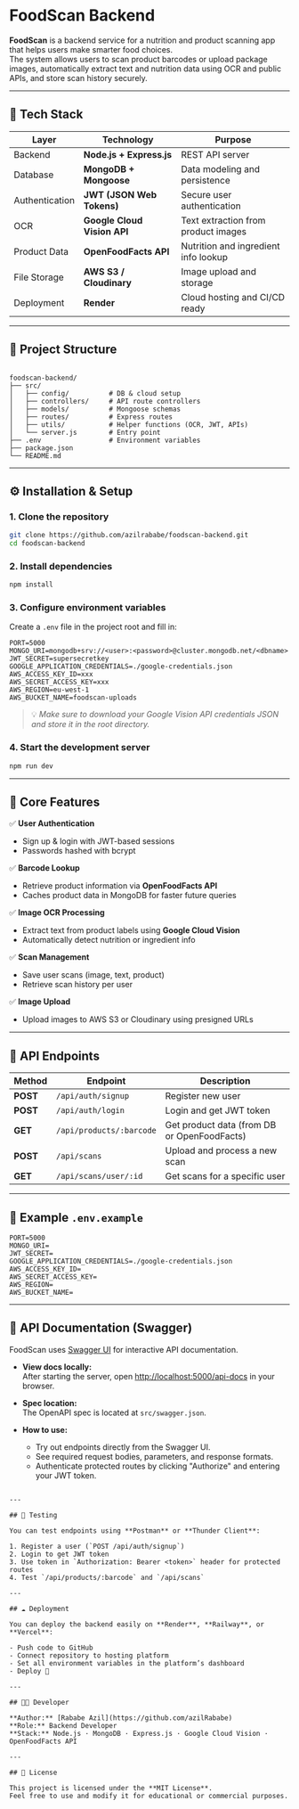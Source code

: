 # FoodScan Backend

**FoodScan** is a backend service for a nutrition and product scanning app that helps users make smarter food choices.  
The system allows users to scan product barcodes or upload package images, automatically extract text and nutrition data using OCR and public APIs, and store scan history securely.

---

## 🚀 Tech Stack

| Layer          | Technology                  | Purpose                              |
| -------------- | --------------------------- | ------------------------------------ |
| Backend        | **Node.js + Express.js**    | REST API server                      |
| Database       | **MongoDB + Mongoose**      | Data modeling and persistence        |
| Authentication | **JWT (JSON Web Tokens)**   | Secure user authentication           |
| OCR            | **Google Cloud Vision API** | Text extraction from product images  |
| Product Data   | **OpenFoodFacts API**       | Nutrition and ingredient info lookup |
| File Storage   | **AWS S3 / Cloudinary**     | Image upload and storage             |
| Deployment     | **Render**                  | Cloud hosting and CI/CD ready        |

---

## 🧱 Project Structure

```

foodscan-backend/
├── src/
│   ├── config/          # DB & cloud setup
│   ├── controllers/     # API route controllers
│   ├── models/          # Mongoose schemas
│   ├── routes/          # Express routes
│   ├── utils/           # Helper functions (OCR, JWT, APIs)
│   └── server.js        # Entry point
├── .env                 # Environment variables
├── package.json
└── README.md

```

---

## ⚙️ Installation & Setup

### 1. Clone the repository

```bash
git clone https://github.com/azilrababe/foodscan-backend.git
cd foodscan-backend
```

### 2. Install dependencies

```bash
npm install
```

### 3. Configure environment variables

Create a `.env` file in the project root and fill in:

```
PORT=5000
MONGO_URI=mongodb+srv://<user>:<password>@cluster.mongodb.net/<dbname>
JWT_SECRET=supersecretkey
GOOGLE_APPLICATION_CREDENTIALS=./google-credentials.json
AWS_ACCESS_KEY_ID=xxx
AWS_SECRET_ACCESS_KEY=xxx
AWS_REGION=eu-west-1
AWS_BUCKET_NAME=foodscan-uploads
```

> 💡 _Make sure to download your Google Vision API credentials JSON and store it in the root directory._

### 4. Start the development server

```bash
npm run dev
```

---

## 🧠 Core Features

✅ **User Authentication**

- Sign up & login with JWT-based sessions
- Passwords hashed with bcrypt

✅ **Barcode Lookup**

- Retrieve product information via **OpenFoodFacts API**
- Caches product data in MongoDB for faster future queries

✅ **Image OCR Processing**

- Extract text from product labels using **Google Cloud Vision**
- Automatically detect nutrition or ingredient info

✅ **Scan Management**

- Save user scans (image, text, product)
- Retrieve scan history per user

✅ **Image Upload**

- Upload images to AWS S3 or Cloudinary using presigned URLs

---

## 📡 API Endpoints

| Method   | Endpoint                 | Description                                 |
| -------- | ------------------------ | ------------------------------------------- |
| **POST** | `/api/auth/signup`       | Register new user                           |
| **POST** | `/api/auth/login`        | Login and get JWT token                     |
| **GET**  | `/api/products/:barcode` | Get product data (from DB or OpenFoodFacts) |
| **POST** | `/api/scans`             | Upload and process a new scan               |
| **GET**  | `/api/scans/user/:id`    | Get scans for a specific user               |

---

## 🧩 Example `.env.example`

```env
PORT=5000
MONGO_URI=
JWT_SECRET=
GOOGLE_APPLICATION_CREDENTIALS=./google-credentials.json
AWS_ACCESS_KEY_ID=
AWS_SECRET_ACCESS_KEY=
AWS_REGION=
AWS_BUCKET_NAME=
```

---

## 📖 API Documentation (Swagger)

FoodScan uses [Swagger UI](https://swagger.io/tools/swagger-ui/) for interactive API documentation.

- **View docs locally:**  
  After starting the server, open [http://localhost:5000/api-docs](http://localhost:5000/api-docs) in your browser.

- **Spec location:**  
  The OpenAPI spec is located at `src/swagger.json`.

- **How to use:**
  - Try out endpoints directly from the Swagger UI.
  - See required request bodies, parameters, and response formats.
  - Authenticate protected routes by clicking "Authorize" and entering your JWT token.

```

---

## 🧪 Testing

You can test endpoints using **Postman** or **Thunder Client**:

1. Register a user (`POST /api/auth/signup`)
2. Login to get JWT token
3. Use token in `Authorization: Bearer <token>` header for protected routes
4. Test `/api/products/:barcode` and `/api/scans`

---

## ☁️ Deployment

You can deploy the backend easily on **Render**, **Railway**, or **Vercel**:

- Push code to GitHub
- Connect repository to hosting platform
- Set all environment variables in the platform’s dashboard
- Deploy 🚀

---

## 🧑‍💻 Developer

**Author:** [Rababe Azil](https://github.com/azilRababe)
**Role:** Backend Developer
**Stack:** Node.js · MongoDB · Express.js · Google Cloud Vision · OpenFoodFacts API

---

## 📝 License

This project is licensed under the **MIT License**.
Feel free to use and modify it for educational or commercial purposes.
```
